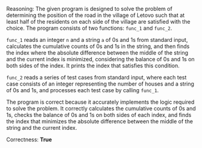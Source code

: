 Reasoning: 
The given program is designed to solve the problem of determining the position of the road in the village of Letovo such that at least half of the residents on each side of the village are satisfied with the choice. The program consists of two functions: `func_1` and `func_2`. 

`func_1` reads an integer `n` and a string `a` of 0s and 1s from standard input, calculates the cumulative counts of 0s and 1s in the string, and then finds the index where the absolute difference between the middle of the string and the current index is minimized, considering the balance of 0s and 1s on both sides of the index. It prints the index that satisfies this condition.

`func_2` reads a series of test cases from standard input, where each test case consists of an integer representing the number of houses and a string of 0s and 1s, and processes each test case by calling `func_1`.

The program is correct because it accurately implements the logic required to solve the problem. It correctly calculates the cumulative counts of 0s and 1s, checks the balance of 0s and 1s on both sides of each index, and finds the index that minimizes the absolute difference between the middle of the string and the current index.

Correctness: **True**